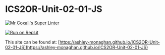 # ICS2OR-Unit-02-01-JS

[![Mr Coxall's Super Linter](https://github.com/ashley-monaghan/ICS2OR-Unit-02-01-JS/workflows/Mr%20Coxall's%20Super%20Linter/badge.svg)](https://github.com/ashley-monaghan/ICS2OR-Unit-02-01-JS/actions/)

[![Run on Repl.it](https://repl.it/badge/github/ashley-monaghan/ICS2OR-Unit-02-01-JS)](https://repl.it/github/ashley-monaghan/ICS2OR-Unit-02-01-JS)

This site can be found at: [https://ashley-monaghan.github.io/ICS2OR-Unit-02-01-JS](https://ashley-monaghan.github.io/ICS2OR-Unit-02-01-JS)
